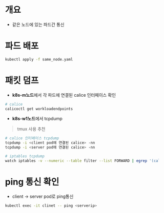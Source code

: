 # 개요
* 같은 노드에 있는 파드간 통신

# 파드 배포
```sh
kubectl apply -f same_node.yaml
```

# 패킷 덤프
* **k8s-m노드**에서 각 파드에 연결된 calice 인터페이스 확인
```sh
# calice 
calicoctl get workloadendpoints
```

* **k8s-w1노드**에서 tcpdump
> tmux 사용 추천
```sh
# calice 인터페이스 tcpdump
tcpdump -i <client pod에 연결된 calice> -nn
tcpdump -i <server pod에 연결된 calice> -nn

# iptables tcpdump
watch iptables -v --numeric --table filter --list FORWARD | egrep '(cali-FORWARD|pkts)'
```

# ping 통신 확인
* client -> server pod로 ping통신
```sh
kubectl exec -it clinet -- ping <serverip>
```